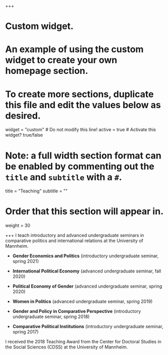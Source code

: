 +++
# Custom widget.
# An example of using the custom widget to create your own homepage section.
# To create more sections, duplicate this file and edit the values below as desired.
widget = "custom"  # Do not modify this line!
active = true  # Activate this widget? true/false

# Note: a full width section format can be enabled by commenting out the `title` and `subtitle` with a `#`.
title = "Teaching"
subtitle = ""

# Order that this section will appear in.
weight = 30

+++
I teach introductory and advanced undergraduate seminars in comparative politics and international relations at the University of Mannheim. 

* **Gender Economics and Politics** (introductory undergraduate seminar, spring 2021)

* **International Political Economy** (advanced undergraduate seminar, fall 2020)

* **Political Economy of Gender** (advanced undergraduate seminar, spring 2020)

* **Women in Politics** (advanced undergraduate seminar, spring 2019)

* **Gender and Policy in Comparative Perspective** (introductory undergraduate seminar, spring 2018)

* **Comparative Political Institutions** (introductory undergraduate seminar, spring 2017)

I received the 2018 Teaching Award from the Center for Doctoral Studies in the Social Sciences (CDSS) at the University of Mannheim.
